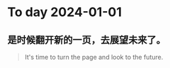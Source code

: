 
# To day 2024-01-01


## 是时候翻开新的一页，去展望未来了。
> It's time to turn the page and look to the future.

    